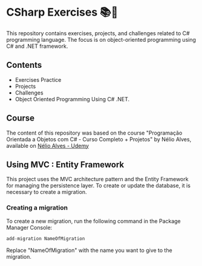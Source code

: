 # CSharp Exercises 📚🎯
This repository contains exercises, projects, and challenges related to C# programming language. The focus is on object-oriented programming using C# and .NET framework.

## Contents
- Exercises Practice
- Projects
- Challenges
- Object Oriented Programming Using C# .NET.

## Course
The content of this repository was based on the course "Programação Orientada a Objetos com C# - Curso Completo + Projetos" by Nélio Alves, available on [Nélio Alves - Udemy](https://www.udemy.com/course/programacao-orientada-a-objetos-csharp/)

## Using MVC : Entity Framework
This project uses the MVC architecture pattern and the Entity Framework for managing the persistence layer. To create or update the database, it is necessary to create a migration.

### Creating a migration
To create a new migration, run the following command in the Package Manager Console:
```csharp
add-migration NameOfMigration
```
Replace "NameOfMigration" with the name you want to give to the migration.
